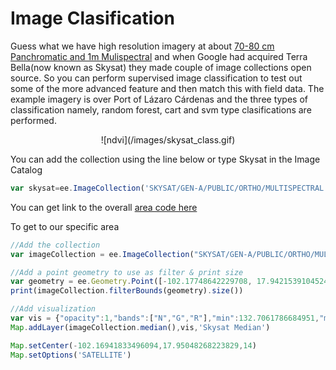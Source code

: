 # Image Clasification
Guess what we have high resolution imagery at about [70-80 cm Panchromatic and 1m Mulispectral](https://assets.planet.com/marketing/PDF/SkySat_Imagery_Product_Specification.pdf) and when Google had acquired Terra Bella(now known as Skysat) they made couple of image collections open source. So you can perform supervised image classification to test out some of the more advanced feature and then match this with field data. The example imagery is over Port of Lázaro Cárdenas and the three types of classification namely, random forest, cart and svm type clasifications are performed.

<center>![ndvi](/images/skysat_class.gif)</center>

You can add the collection using the line below or type Skysat in the Image Catalog
```js
var skysat=ee.ImageCollection('SKYSAT/GEN-A/PUBLIC/ORTHO/MULTISPECTRAL')
```

You can get link to the overall [area code here](https://code.earthengine.google.com/8002be1166f4b814a90bfa8af3b18372)

To get to our specific area
```js
//Add the collection
var imageCollection = ee.ImageCollection("SKYSAT/GEN-A/PUBLIC/ORTHO/MULTISPECTRAL")

//Add a point geometry to use as filter & print size
var geometry = ee.Geometry.Point([-102.17748642229708, 17.942153910452422])
print(imageCollection.filterBounds(geometry).size())

//Add visualization
var vis = {"opacity":1,"bands":["N","G","R"],"min":132.7061786684951,"max":3655.0445459691864,"gamma":1};
Map.addLayer(imageCollection.median(),vis,'Skysat Median')

Map.setCenter(-102.16941833496094,17.95048268223829,14)
Map.setOptions('SATELLITE')
```
